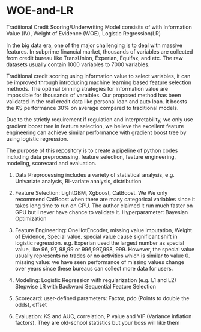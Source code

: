# WOE-and-LR
Traditional Credit Scoring/Underwriting Model consisits of with Information Value (IV), Weight of Evidence (WOE), Logistic Regression(LR)

In the big data era, one of the major challenging is to deal with massive features. In subprime financial market, thousands of variables are collected from credit bureau like TransUnion, Experian, Equifax, and etc. The raw datasets usually contain 1000 variables to 7000 variables. 

Traditional credit scoring using information value to select variables, it can be improved through introducing machine learning based feature selection methods. The optimal binning strategies for information value are impossible for thousands of varaibles.  Our proposed method has been validated in the real credit data like personal loan and auto loan. It boosts the KS performance 30% on average compared to traditional models. 

Due to the strictly requirement if regulation and interpretability, we only use gradient boost tree in feature selection, we believe the excellent feature engineering can achieve similar performance with gradient boost tree by using logistic regression. 

The purpose of this repository is to create a pipeline of python codes including data preprocessing, feature selection, feature engineering, modeling, scorecard and evaluation. 


1. Data Preprocessing includes a variety of statistical analysis, e.g. Univariate analysis, Bi-variate analysis, distribution 

2. Feature Selection: LightGBM, Xgboost, CatBoost. We 
    We only recommend CatBoost when there are many categorical variables since it takes long time to run on CPU. The author claimed it run much faster on GPU but I never have chance to validate it. Hyperparameter: Bayesian Optimization

3. Feature Engineering: OneHotEncoder, missing value imputation, Weight of Evidence, Special value. 
    special value cause significant shift in logistic regression. e.g. Experian used the largest number as special value, like 96, 97, 98,99 or 996,997,998, 999. However, the special value usually represents no trades or no activities which is similar to value 0.  
    missing value: we have seen performance of missing values change over years since these bureaus can collect more data for users. 
    
4. Modeling: Logistic Regression with regularization (e.g. L1 and L2)
   Stepwise LR with Backward Sequential Feature Selection

5. Scorecard: user-defined parameters: Factor, pdo (Points to double the odds), offset

6. Evaluation: KS and AUC, correlation, P value and VIF (Variance inflation factors). They are old-school statistics but your boss will like them
